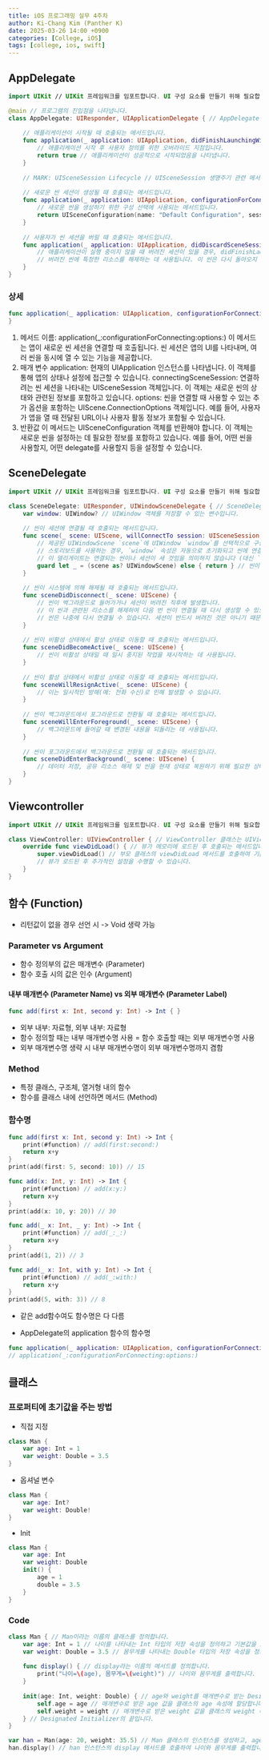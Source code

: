 ```yaml
---
title: iOS 프로그래밍 실무 4주차
author: Ki-Chang Kim (Panther K)
date: 2025-03-26 14:00 +0900
categories: [College, iOS]
tags: [college, ios, swift]
---
```


## AppDelegate

```swift
import UIKit // UIKit 프레임워크를 임포트합니다. UI 구성 요소를 만들기 위해 필요합니다.

@main // 프로그램의 진입점을 나타냅니다.
class AppDelegate: UIResponder, UIApplicationDelegate { // AppDelegate 클래스는 UIResponder를 상속하고 UIApplicationDelegate 프로토콜을 준수합니다.
    
    // 애플리케이션이 시작될 때 호출되는 메서드입니다.
    func application(_ application: UIApplication, didFinishLaunchingWithOptions launchOptions: [UIApplication.LaunchOptionsKey: Any]?) -> Bool {
        // 애플리케이션 시작 후 사용자 정의를 위한 오버라이드 지점입니다.
        return true // 애플리케이션이 성공적으로 시작되었음을 나타냅니다.
    }
    
    // MARK: UISceneSession Lifecycle // UISceneSession 생명주기 관련 메서드 구분을 위한 마크입니다.
    
    // 새로운 씬 세션이 생성될 때 호출되는 메서드입니다.
    func application(_ application: UIApplication, configurationForConnecting connectingSceneSession: UISceneSession, options: UIScene.ConnectionOptions) -> UISceneConfiguration {
        // 새로운 씬을 생성하기 위한 구성 선택에 사용되는 메서드입니다.
        return UISceneConfiguration(name: "Default Configuration", sessionRole: connectingSceneSession.role) // 기본 구성 이름과 세션 역할을 사용하여 UISceneConfiguration을 반환합니다.
    }
    
    // 사용자가 씬 세션을 버릴 때 호출되는 메서드입니다.
    func application(_ application: UIApplication, didDiscardSceneSessions sceneSessions: Set<UISceneSession>) {
        // 애플리케이션이 실행 중이지 않을 때 버려진 세션이 있을 경우, didFinishLaunchingWithOptions 메서드 호출 직후에 이 메서드가 호출됩니다.
        // 버려진 씬에 특정한 리소스를 해제하는 데 사용됩니다. 이 씬은 다시 돌아오지 않기 때문입니다.
    }
}
```

### 상세

```swift
func application(_ application: UIApplication, configurationForConnecting connectingSceneSession: UISceneSession, options: UIScene.ConnectionOptions) -> UISceneConfiguration {
}
```

1. 메서드 이름: application(_:configurationForConnecting:options:)
   이 메서드는 앱이 새로운 씬 세션을 연결할 때 호출됩니다. 씬 세션은 앱의 UI를 나타내며, 여러 씬을 동시에 열 수 있는 기능을 제공합니다.
2. 매개 변수
  application: 현재의 UIApplication 인스턴스를 나타냅니다. 이 객체를 통해 앱의 상태나 설정에 접근할 수 있습니다.
  connectingSceneSession: 연결하려는 씬 세션을 나타내는 UISceneSession 객체입니다. 이 객체는 새로운 씬의 상태와 관련된 정보를 포함하고 있습니다.
  options: 씬을 연결할 때 사용할 수 있는 추가 옵션을 포함하는 UIScene.ConnectionOptions 객체입니다. 예를 들어, 사용자가 앱을 열 때 전달된 URL이나 사용자 활동 정보가 포함될 수 있습니다.
3. 반환값
  이 메서드는 UISceneConfiguration 객체를 반환해야 합니다. 이 객체는 새로운 씬을 설정하는 데 필요한 정보를 포함하고 있습니다. 예를 들어, 어떤 씬을 사용할지, 어떤 delegate를 사용할지 등을 설정할 수 있습니다.

## SceneDelegate

```swift
import UIKit // UIKit 프레임워크를 임포트합니다. UI 구성 요소를 만들기 위해 필요합니다.

class SceneDelegate: UIResponder, UIWindowSceneDelegate { // SceneDelegate 클래스는 UIResponder를 상속하고 UIWindowSceneDelegate 프로토콜을 준수합니다.
    var window: UIWindow? // UIWindow 객체를 저장할 수 있는 변수입니다.
    
    // 씬이 세션에 연결될 때 호출되는 메서드입니다.
    func scene(_ scene: UIScene, willConnectTo session: UISceneSession, options connectionOptions: UIScene.ConnectionOptions) {
        // 제공된 UIWindowScene `scene`에 UIWindow `window`를 선택적으로 구성하고 연결하는 데 사용되는 메서드입니다.
        // 스토리보드를 사용하는 경우, `window` 속성은 자동으로 초기화되고 씬에 연결됩니다.
        // 이 델리게이트는 연결되는 씬이나 세션이 새 것임을 의미하지 않습니다 (대신 `application:configurationForConnectingSceneSession`을 참조하세요).
        guard let _ = (scene as? UIWindowScene) else { return } // 씬이 UIWindowScene인지 확인하고, 그렇지 않으면 메서드를 종료합니다.
    }
    
    // 씬이 시스템에 의해 해제될 때 호출되는 메서드입니다.
    func sceneDidDisconnect(_ scene: UIScene) {
        // 씬이 백그라운드로 들어가거나 세션이 버려진 직후에 발생합니다.
        // 이 씬과 관련된 리소스를 해제하여 다음 번 씬이 연결될 때 다시 생성할 수 있도록 합니다.
        // 씬은 나중에 다시 연결될 수 있습니다. 세션이 반드시 버려진 것은 아니기 때문입니다 (대신 `application:didDiscardSceneSessions`을 참조하세요).
    }
    
    // 씬이 비활성 상태에서 활성 상태로 이동할 때 호출되는 메서드입니다.
    func sceneDidBecomeActive(_ scene: UIScene) {
        // 씬이 비활성 상태일 때 일시 중지된 작업을 재시작하는 데 사용됩니다.
    }
    
    // 씬이 활성 상태에서 비활성 상태로 이동할 때 호출되는 메서드입니다.
    func sceneWillResignActive(_ scene: UIScene) {
        // 이는 일시적인 방해(예: 전화 수신)로 인해 발생할 수 있습니다.
    }
    
    // 씬이 백그라운드에서 포그라운드로 전환될 때 호출되는 메서드입니다.
    func sceneWillEnterForeground(_ scene: UIScene) {
        // 백그라운드에 들어갈 때 변경된 내용을 되돌리는 데 사용됩니다.
    }
    
    // 씬이 포그라운드에서 백그라운드로 전환될 때 호출되는 메서드입니다.
    func sceneDidEnterBackground(_ scene: UIScene) {
        // 데이터 저장, 공유 리소스 해제 및 씬을 현재 상태로 복원하기 위해 필요한 상태 정보를 저장하는 데 사용됩니다.
    }
}
```

## Viewcontroller

```swift
import UIKit // UIKit 프레임워크를 임포트합니다. UI 구성 요소를 만들기 위해 필요합니다.

class ViewController: UIViewController { // ViewController 클래스는 UIViewController를 상속합니다.
    override func viewDidLoad() { // 뷰가 메모리에 로드된 후 호출되는 메서드입니다.
        super.viewDidLoad() // 부모 클래스의 viewDidLoad 메서드를 호출하여 기본 동작을 수행합니다.
        // 뷰가 로드된 후 추가적인 설정을 수행할 수 있습니다.
    }
}
```

## 함수 (Function)

- 리턴값이 없을 경우 선언 시 -> Void 생략 가능

### Parameter vs Argument

- 함수 정의부의 값은 매개변수 (Parameter)
- 함수 호출 시의 값은 인수 (Argument)

#### 내부 매개변수 (Parameter Name) vs 외부 매개변수 (Parameter Label)

```swift
func add(first x: Int, second y: Int) -> Int { }
```

- 외부 내부: 자료형, 외부 내부: 자료형
- 함수 정의할 때는 내부 매개변수명 사용
= 함수 호출할 때는 외부 매개변수명 사용
- 외부 매개변수명 생략 시 내부 매개변수명이 외부 매개변수명까지 겸함

### Method

- 특정 클래스, 구조체, 열거형 내의 함수
- 함수를 클래스 내에 선언하면 메서드 (Method)

### 함수명

```swift
func add(first x: Int, second y: Int) -> Int {
    print(#function) // add(first:second:)
    return x+y
}
print(add(first: 5, second: 10)) // 15

func add(x: Int, y: Int) -> Int {
    print(#function) // add(x:y:)
    return x+y
}
print(add(x: 10, y: 20)) // 30

func add(_ x: Int, _ y: Int) -> Int {
    print(#function) // add(_:_:)
    return x+y
}
print(add(1, 2)) // 3

func add(_ x: Int, with y: Int) -> Int {
    print(#function) // add(_:with:)
    return x+y
}
print(add(5, with: 3)) // 8
```

- 같은 add함수여도 함수명은 다 다름

- AppDelegate의 application 함수의 함수명

```swift
func application(_ application: UIApplication, configurationForConnecting connectingSceneSession: UISceneSession, options: UIScene.ConnectionOptions) -> UISceneConfiguration { }
// application(_:configurationForConnecting:options:)
```

## 클래스

### 프로퍼티에 초기값을 주는 방법

- 직접 지정

```swift
class Man {
    var age: Int = 1
    var weight: Double = 3.5
}    
```

- 옵셔널 변수

```swift
class Man {
    var age: Int?
    var weight: Double!
}
```

- Init

```swift
class Man {
    var age: Int
    var weight: Double
    init() {
        age = 1
        double = 3.5
    }
}
```

### Code

```swift
class Man { // Man이라는 이름의 클래스를 정의합니다.
    var age: Int = 1 // 나이를 나타내는 Int 타입의 저장 속성을 정의하고 기본값을 1로 설정합니다.
    var weight: Double = 3.5 // 몸무게를 나타내는 Double 타입의 저장 속성을 정의하고 기본값을 3.5로 설정합니다.
    
    func display() { // display라는 이름의 메서드를 정의합니다.
        print("나이=\(age), 몸무게=\(weight)") // 나이와 몸무게를 출력합니다.
    }
    
    init(age: Int, weight: Double) { // age와 weight를 매개변수로 받는 Designated Initializer를 정의합니다.
        self.age = age // 매개변수로 받은 age 값을 클래스의 age 속성에 할당합니다.
        self.weight = weight // 매개변수로 받은 weight 값을 클래스의 weight 속성에 할당합니다.
    } // Designated Initializer의 끝입니다.
}

var han = Man(age: 20, weight: 35.5) // Man 클래스의 인스턴스를 생성하고, age를 20, weight를 35.5로 초기화합니다.
han.display() // han 인스턴스의 display 메서드를 호출하여 나이와 몸무게를 출력합니다.
```
